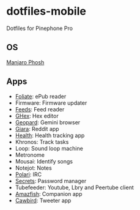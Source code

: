 # dotfiles-mobile

Dotfiles for Pinephone Pro

## OS

[Manjaro Phosh](https://github.com/manjaro-pinephone/phosh/releases)

## Apps

- [Foliate](https://johnfactotum.github.io/foliate/): ePub reader
- Firmware: Firmware updater
- [Feeds](https://gfeeds.gabmus.org/): Feed reader
- [GHex](https://wiki.gnome.org/Apps/Ghex): Hex editor
- [Geopard](https://ranfdev.com/projects/geopard/): Gemini browser
- [Giara](https://giara.gabmus.org/): Reddit app
- [Health](https://gitlab.gnome.org/World/Health): Health tracking app
- Khronos: Track tasks
- Loop: Sound loop machine
- Metronome
- Mousai: Identify songs
- Notejot: Notes
- [Polari](https://wiki.gnome.org/Apps/Polari): IRC
- [Secrets](https://gitlab.gnome.org/World/secrets): Password manager
- Tubefeeder: Youtube, Lbry and Peertube client
- [Amazfish](https://github.com/piggz/harbour-amazfish): Companion app
- [Cawbird](https://ibboard.co.uk/cawbird/): Tweeter app
